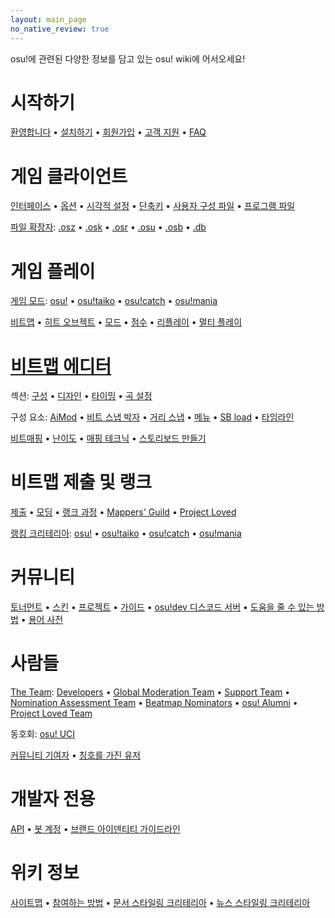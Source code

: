 ```yaml
---
layout: main_page
no_native_review: true
---
```


<div class="wiki-main-page__blurb">
osu!에 관련된 다양한 정보를 담고 있는 osu! wiki에 어서오세요!
</div>

<div class="wiki-main-page__panels">
<div class="wiki-main-page-panel wiki-main-page-panel--full">

# 시작하기

[환영합니다](/wiki/Welcome) • [설치하기](/wiki/Installation) • [회원가입](/wiki/Registration) • [고객 지원](/wiki/Help_Centre) • [FAQ](/wiki/FAQ)

</div>
<div class="wiki-main-page-panel">

# 게임 클라이언트

[인터페이스](/wiki/Interface) • [옵션](/wiki/Options) • [시각적 설정](/wiki/Visual_Settings) • [단축키](/wiki/Shortcut_key_reference) • [사용자 구성 파일](/wiki/osu!_Program_Files/User_Configuration_File) • [프로그램 파일](/wiki/osu!_Program_Files)

[파일 확장자](/wiki/osu!_File_Formats): [.osz](/wiki/osu!_File_Formats/Osz_(file_format)) • [.osk](/wiki/osu!_File_Formats/Osk_(file_format)) • [.osr](/wiki/osu!_File_Formats/Osr_(file_format)) • [.osu](/wiki/osu!_File_Formats/Osu_(file_format)) • [.osb](/wiki/osu!_File_Formats/Osb_(file_format)) • [.db](/wiki/osu!_File_Formats/Db_(file_format))

</div>
<div class="wiki-main-page-panel">

# 게임 플레이

[게임 모드](/wiki/Game_mode): [osu!](/wiki/Game_mode/osu!) • [osu!taiko](/wiki/Game_mode/osu!taiko) • [osu!catch](/wiki/Game_mode/osu!catch) • [osu!mania](/wiki/Game_mode/osu!mania)

[비트맵](/wiki/Beatmap) • [히트 오브젝트](/wiki/Hit_object) • [모드](/wiki/Game_modifier) • [점수](/wiki/Score) •  [리플레이](/wiki/Replay) • [멀티 플레이](/wiki/Multi)

</div>
<div class="wiki-main-page-panel">

# [비트맵 에디터](/wiki/Beatmap_Editor)

섹션: [구성](/wiki/Beatmap_Editor/Compose) • [디자인](/wiki/Beatmap_Editor/Design) • [타이밍](/wiki/Beatmap_Editor/Timing) • [곡 설정](/wiki/Beatmap_Editor/Song_Setup)

구성 요소: [AiMod](/wiki/Beatmap_Editor/AiMod) • [비트 스냅 박자](/wiki/Beatmap_Editor/Beat_Snap_Divisor) • [거리 스냅](/wiki/Beatmap_Editor/Distance_Snap) • [메뉴](/wiki/Beatmap_Editor/Menu) • [SB load](/wiki/Beatmap_Editor/SB_Load) • [타임라인](/wiki/Beatmap_Editor/Timelines)

[비트매핑](/wiki/Beatmapping) • [난이도](/wiki/Beatmap/Difficulty) • [매핑 테크닉](/wiki/Mapping_Techniques) • [스토리보드 만들기](/wiki/Storyboarding)

</div>
<div class="wiki-main-page-panel">

# 비트맵 제출 및 랭크

[제출](/wiki/Submission) • [모딩](/wiki/Modding) • [랭크 과정](/wiki/Beatmap_ranking_procedure) • [Mappers' Guild](/wiki/Mappers_Guild) • [Project Loved](/wiki/Project_Loved)

[랭킹 크리테리아](/wiki/Ranking_Criteria): [osu!](/wiki/Ranking_Criteria/osu!) • [osu!taiko](/wiki/Ranking_Criteria/osu!taiko) • [osu!catch](/wiki/Ranking_Criteria/osu!catch) • [osu!mania](/wiki/Ranking_Criteria/osu!mania)

</div>
<div class="wiki-main-page-panel">

# 커뮤니티

[토너먼트](/wiki/Tournaments) • [스킨](/wiki/Skinning) • [프로젝트](/wiki/Projects) • [가이드](/wiki/Guides) • [osu!dev 디스코드 서버](/wiki/osu!dev_Discord_server) • [도움을 줄 수 있는 방법](/wiki/How_You_Can_Help!) • [용어 사전](/wiki/Glossary)

</div>
<div class="wiki-main-page-panel">

# 사람들

[The Team](/wiki/People/The_Team): [Developers](/wiki/People/The_Team/Developers) • [Global Moderation Team](/wiki/People/The_Team/Global_Moderation_Team) • [Support Team](/wiki/People/The_Team/Support_Team) • [Nomination Assessment Team](/wiki/People/The_Team/Nomination_Assessment_Team) • [Beatmap Nominators](/wiki/People/The_Team/Beatmap_Nominators) • [osu! Alumni](/wiki/People/The_Team/osu!_Alumni) • [Project Loved Team](/wiki/People/The_Team/Project_Loved_Team)

동호회: [osu! UCI](/wiki/Organisations/osu!_UCI)

[커뮤니티 기여자](/wiki/People/Community_Contributors) • [칭호를 가진 유저](/wiki/People/Users_with_unique_titles)

</div>
<div class="wiki-main-page-panel">

# 개발자 전용

[API](/wiki/osu!api) • [봇 계정](/wiki/Bot_account) • [브랜드 아이덴티티 가이드라인](/wiki/Brand_identity_guidelines)

</div>
<div class="wiki-main-page-panel">

# 위키 정보

[사이트맵](/wiki/Sitemap) • [참여하는 방법](/wiki/osu!_wiki_Contribution_Guide) • [문서 스타일링 크리테리아](/wiki/Article_Styling_Criteria) • [뉴스 스타일링 크리테리아](/wiki/News_Styling_Criteria)

</div>
</div>
